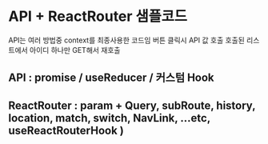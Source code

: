 # API + ReactRouter 샘플코드

API는 여러 방법중 context를 최종사용한 코드임
버튼 클릭시 API 값 호출 
호출된 리스트에서 아이디 하나만 GET해서 재호출

## API : promise / useReducer / 커스텀 Hook 

## ReactRouter : param + Query, subRoute, history, location, match, switch, NavLink, ...etc, useReactRouterHook )
